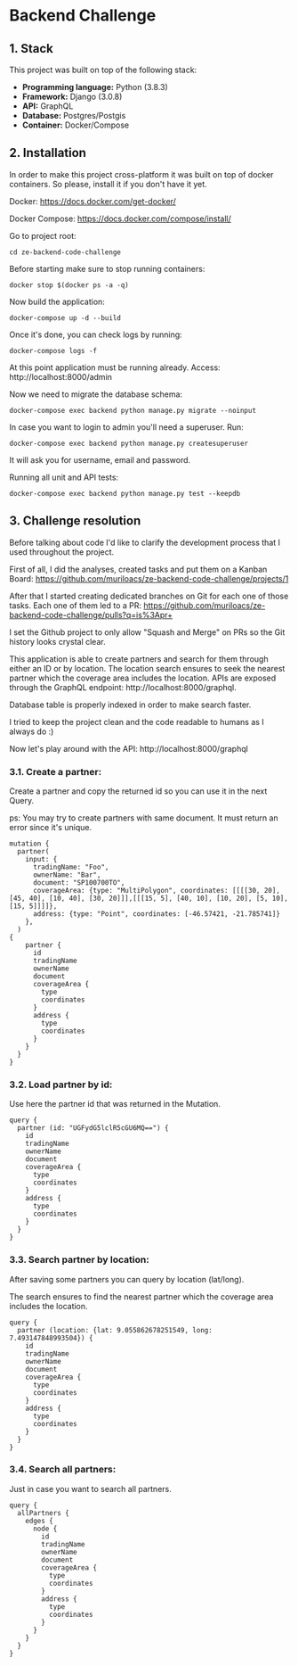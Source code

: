# Backend Challenge

## 1. Stack

This project was built on top of the following stack:
- **Programming language:** Python (3.8.3)
- **Framework:** Django (3.0.8)
- **API:** GraphQL
- **Database:** Postgres/Postgis
- **Container:** Docker/Compose

## 2. Installation

In order to make this project cross-platform it was built on top of docker containers. 
So please, install it if you don't have it yet.

Docker: https://docs.docker.com/get-docker/

Docker Compose: https://docs.docker.com/compose/install/

Go to project root:
```shell
cd ze-backend-code-challenge
```

Before starting make sure to stop running containers:
```shell
docker stop $(docker ps -a -q)
```

Now build the application:
```shell
docker-compose up -d --build
```

Once it's done, you can check logs by running:
```shell
docker-compose logs -f
```

At this point application must be running already. Access:
http://localhost:8000/admin

Now we need to migrate the database schema:
```shell
docker-compose exec backend python manage.py migrate --noinput
```

In case you want to login to admin you'll need a superuser. Run:
```shell
docker-compose exec backend python manage.py createsuperuser
```
It will ask you for username, email and password.

Running all unit and API tests:
```shell
docker-compose exec backend python manage.py test --keepdb
```

## 3. Challenge resolution
Before talking about code I'd like to clarify the development process that I used throughout the project.

First of all, I did the analyses, created tasks and put them on a Kanban Board: https://github.com/muriloacs/ze-backend-code-challenge/projects/1

After that I started creating dedicated branches on Git for each one of those tasks. Each one of them led to a PR: https://github.com/muriloacs/ze-backend-code-challenge/pulls?q=is%3Apr+

I set the Github project to only allow "Squash and Merge" on PRs so the Git history looks crystal clear.

This application is able to create partners and search for them through either an ID or by location.
The location search ensures to seek the nearest partner which the coverage area includes the location.
APIs are exposed through the GraphQL endpoint: http://localhost:8000/graphql.

Database table is properly indexed in order to make search faster.

I tried to keep the project clean and the code readable to humans as I always do :)

Now let's play around with the API: http://localhost:8000/graphql

### 3.1. Create a partner:
Create a partner and copy the returned id so you can use it in the next Query.

ps: You may try to create partners with same document. It must return an error since it's unique.
```
mutation {
  partner(
    input: {
      tradingName: "Foo",
      ownerName: "Bar",
      document: "SP100700TO",
      coverageArea: {type: "MultiPolygon", coordinates: [[[[30, 20], [45, 40], [10, 40], [30, 20]]],[[[15, 5], [40, 10], [10, 20], [5, 10], [15, 5]]]]},
      address: {type: "Point", coordinates: [-46.57421, -21.785741]}
    },
  )
{
    partner {
      id
      tradingName
      ownerName
      document
      coverageArea {
        type
        coordinates
      }
      address {
        type
        coordinates
      }
    }
  }
}
```

### 3.2. Load partner by id:
Use here the partner id that was returned in the Mutation.
```
query {
  partner (id: "UGFydG5lclR5cGU6MQ==") {
    id
    tradingName
    ownerName
    document
    coverageArea {
      type
      coordinates
    }
    address {
      type
      coordinates
    }
  }
}
```

### 3.3. Search partner by location:
After saving some partners you can query by location (lat/long).

The search ensures to find the nearest partner which the coverage area includes the location.
```
query {
  partner (location: {lat: 9.055862678251549, long: 7.493147848993504}) {
    id
    tradingName
    ownerName
    document
    coverageArea {
      type
      coordinates
    }
    address {
      type
      coordinates
    }
  }
}
```

### 3.4. Search all partners:
Just in case you want to search all partners.
```
query {
  allPartners {
    edges {
      node {
        id
        tradingName
        ownerName
        document
        coverageArea {
          type
          coordinates
        }
        address {
          type
          coordinates
        }
      }
    }
  }
}
```

